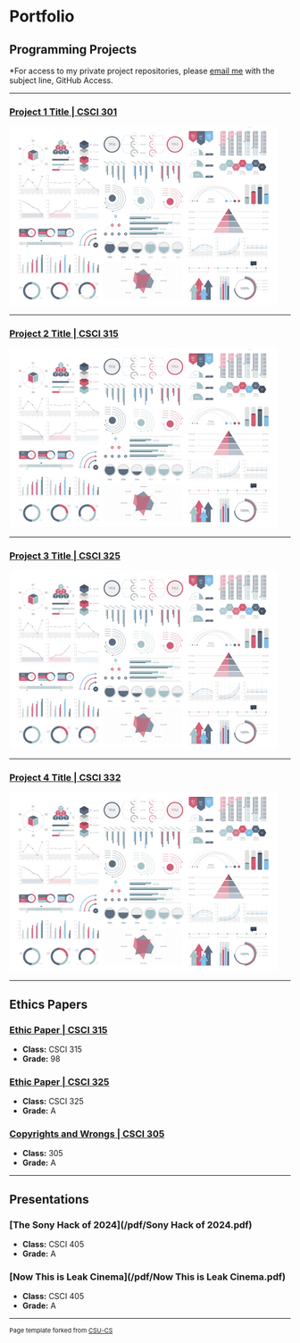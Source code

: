 Portfolio
=========

Programming Projects
--------------------

*For access to my private project repositories, please [email me](mailto:jwbeasley@csustudent.net?subject=GitHub%20Access) with the subject line, GitHub Access.

---
### [Project 1 Title | CSCI 301](project1)

![Project 1 Thumbnail Name](images/dummy_thumbnail.jpg)

---
### [Project 2 Title | CSCI 315](project1)

![Project 2 Thumbnail Name](images/dummy_thumbnail.jpg)

---
### [Project 3 Title | CSCI 325](project1)

![Project 3 Thumbnail Name](images/dummy_thumbnail.jpg)

---
### [Project 4 Title | CSCI 332](project1)

![Project 4 Thumbnail Name](images/dummy_thumbnail.jpg)

---

Ethics Papers
-------------

### [Ethic Paper | CSCI 315](EthicsPaper1)

-   **Class:** CSCI 315
-   **Grade:** 98

### [Ethic Paper | CSCI 325](EthicsPaper2)

-   **Class:** CSCI 325
-   **Grade:** A

### [Copyrights and Wrongs | CSCI 305](EthicsPaper3)

-   **Class:** 305 
-   **Grade:** A

---

Presentations
-------------

### [The Sony Hack of 2024](/pdf/Sony Hack of 2024.pdf)

- **Class:** CSCI 405
- **Grade:** A


### [Now This is Leak Cinema](/pdf/Now This is Leak Cinema.pdf)

- **Class:** CSCI 405
- **Grade:** A

---

<p style="font-size:11px">Page template forked from <a href="https://github.com/csu-cs/csci-portfolio">CSU-CS</a></p>
<!-- Remove above link if you don't want to attributive -->
